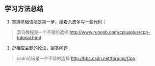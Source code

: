 ## 学习方法总结
1. 掌握基础语法是第一步，硬着头皮多写一些代码；
> 菜鸟教程是一个不错的选择 http://www.runoob.com/cplusplus/cpp-tutorial.html
1. 逛相应主题的论坛，回答问题
> csdn论坛是一个不错的选择 http://bbs.csdn.net/forums/Cpp
